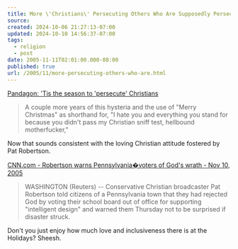 ```yaml
---
title: More \'Christians\' Persecuting Others Who Are Supposedly Persecuting Christians
source: 
created: 2024-10-06 21:27:13-07:00
updated: 2024-10-10 14:56:37-07:00
tags:
  - religion
  - post
date: 2005-11-11T02:01:00.000-08:00
published: true
url: /2005/11/more-persecuting-others-who-are.html
---
```



[Pandagon: 'Tis the season to 'persecute' Christians](https://www.pandagon.net/archives/2005/11/tis_the_season.html "Pandagon: 'Tis the season to 'persecute' Christians")  
  

>   
> A couple more years of this hysteria and the use of "Merry Christmas" as shorthand for, "I hate you and everything you stand for because you didn't pass my Christian sniff test, hellbound motherfucker,"  

  
  
Now that sounds consistent with the loving Christian attitude fostered by Pat Robertson.  
  
[CNN.com - Robertson warns Pennsylvania�voters of God's wrath - Nov 10, 2005](https://www.cnn.com/2005/US/11/10/religion.robertson.reut/index.html?section=cnn_topstories "CNN.com - Robertson warns Pennsylvania�voters of God's wrath - Nov 10, 2005")  
  

>   
> WASHINGTON (Reuters) -- Conservative Christian broadcaster Pat Robertson told citizens of a Pennsylvania town that they had rejected God by voting their school board out of office for supporting "intelligent design" and warned them Thursday not to be surprised if disaster struck.  

  
  
Don't you just enjoy how much love and inclusiveness there is at the Holidays? Sheesh.